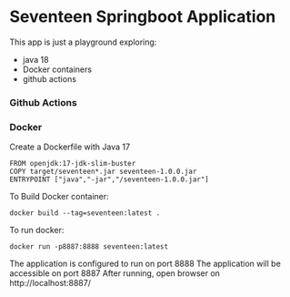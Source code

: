 # Seventeen Springboot Application

This app is just a playground exploring:

- java 18
- Docker containers
- github actions

### Github Actions

### Docker

Create a Dockerfile with Java 17

```text
FROM openjdk:17-jdk-slim-buster
COPY target/seventeen*.jar seventeen-1.0.0.jar
ENTRYPOINT ["java","-jar","/seventeen-1.0.0.jar"]
```

To Build Docker container:

```shell
docker build --tag=seventeen:latest .
```

To run docker:

```shell
docker run -p8887:8888 seventeen:latest
```

The application is configured to run on port 8888 The application will be accessible on port 8887 After running, open
browser on http://localhost:8887/

